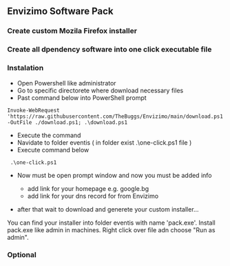 ## Envizimo Software Pack

### Create custom Mozila Firefox installer

### Create all dpendency software into one click executable file

### Instalation

- Open Powershell like administrator
- Go to specific directorete where download necessary files
- Past command below into PowerShell prompt

```powershel
Invoke-WebRequest 'https://raw.githubusercontent.com/TheBuggs/Envizimo/main/download.ps1' -OutFile ./download.ps1; .\download.ps1
```

- Execute the command
- Navidate to folder eventis ( in folder exist .\one-click.ps1 file )
- Execute command below

```powershel
 .\one-click.ps1
```

- Now must be open prompt window and now you must be added info

  - add link for your homepage e.g. google.bg
  - add link for your dns record for from Envizimo

- after that wait to download and generete your custom installer...

You can find your installer into folder eventis with name 'pack.exe'. Install pack.exe like admin in machines. Right click over file adn choose "Run as admin".

### Optional
